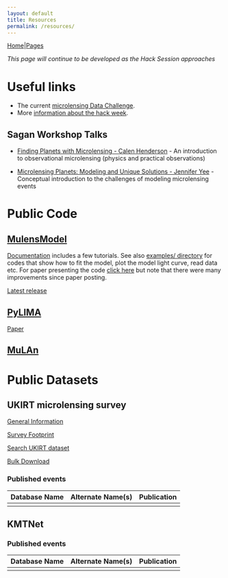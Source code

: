 ```yaml
---
layout: default
title: Resources
permalink: /resources/
---
```


[Home](https://ulens-hack.github.io/)|[Pages](/sitemap/)

_This page will continue to be developed as the Hack Session approaches_

# Useful links
- The current [microlensing Data Challenge](http://microlensing-source.org/data-challenge/).
- More [information about the hack week](/about/).

## Sagan Workshop Talks
- [Finding Planets with Microlensing - Calen Henderson](https://www.youtube.com/watch?v=wfw2gMjju8I) - An introduction to
  observational microlensing (physics and practical observations)

- [Microlensing Planets: Modeling and Unique Solutions - Jennifer Yee](https://www.youtube.com/watch?v=KYUIgVku-Ys) - Conceptual
  introduction to the challenges of modeling microlensing events


# Public Code

## [MulensModel](https://github.com/rpoleski/MulensModel/)

[Documentation](https://rpoleski.github.io/MulensModel/) includes a few tutorials. See also [examples/ directory](https://github.com/rpoleski/MulensModel/tree/master/examples) for codes that show how to fit the model, plot the model light curve, read data etc. 
For paper presenting the code [click here](https://arxiv.org/abs/1803.01003/) but note that there were many improvements since paper posting.

[Latest release](https://github.com/rpoleski/MulensModel/releases/latest)

## [PyLIMA](https://github.com/ebachelet/pyLIMA/)

[Paper](http://iopscience.iop.org/article/10.3847/1538-3881/aa911c/meta/)

## [MuLAn](https://github.com/muLAn-project/muLAn)

# Public Datasets

## UKIRT microlensing survey

[General Information](https://exoplanetarchive.ipac.caltech.edu/docs/UKIRTMission.html)

[Survey Footprint](https://exoplanetarchive.ipac.caltech.edu/docs/UKIRT_figures.html)

[Search UKIRT dataset](https://exoplanetarchive.ipac.caltech.edu/cgi-bin/TblSearch/nph-tblSearchInit?app=ExoTbls&config=ukirttimeseries)

[Bulk Download](https://exoplanetarchive.ipac.caltech.edu/docs/UKIRTBulkDownload.html)


### Published events
| Database Name | Alternate Name(s) | Publication |
| --------------|-------------------|-------------|
|  |  |  |

## KMTNet

### Published events
| Database Name | Alternate Name(s) | Publication |
| --------------|-------------------|-------------|
|  |  |  |
